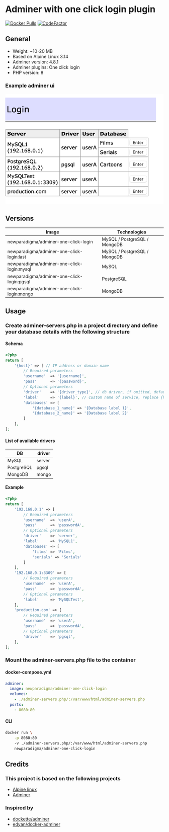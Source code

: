 # Adminer with one click login plugin

<!-- [![Build Status](https://travis-ci.com/newparadigma/adminer-one-click-login.svg?branch=master)](https://travis-ci.com/newparadigma/adminer-one-click-login) -->
[![Docker Pulls](https://img.shields.io/docker/pulls/newparadigma/adminer-one-click-login.svg)](https://hub.docker.com/r/newparadigma/adminer-one-click-login)
[![CodeFactor](https://www.codefactor.io/repository/github/newparadigma/adminer-one-click-login/badge)](https://www.codefactor.io/repository/github/newparadigma/adminer-one-click-login)

## General

- Weight: ~10-20 MB
- Based on Alpine Linux 3.14
- Adminer version: 4.8.1
- Adminer plugins: One click login
- PHP version: 8

### Example adminer ui

![Adminer UI](https://raw.githubusercontent.com/newparadigma/adminer-one-click-login/main/adminer-ui.png)

## Versions

| Image                                      | Technologies                 |
|--------------------------------------------|------------------------------|
| newparadigma/adminer-one-click-login       | MySQL / PostgreSQL / MongoDB |
| newparadigma/adminer-one-click-login:last  | MySQL / PostgreSQL / MongoDB |
| newparadigma/adminer-one-click-login:mysql | MySQL                        |
| newparadigma/adminer-one-click-login:pgsql | PostgreSQL                   |
| newparadigma/adminer-one-click-login:mongo | MongoDB                      |

## Usage

### Create adminer-servers.php in a project directory and define your database details with the following structure

#### Schema

```php
<?php
return [
    '{host}' => [ // IP address or domain name
        // Required parameters
        'username'  => '{username}',
        'pass'      => '{password}',
        // Optional parameters
        'driver'    => '{driver_type}', // db driver, if omitted, defaults to 'server' (mysql driver)
        'label'     => '{label}', // custom name of service, replace {host} IP address or domain in UI
        'databases' => [
            '{database_1_name}' => '{Database label 1}',
            '{database_2_name}' => '{Database label 2}'
        ]
    ],
];
```

#### List of available drivers

| DB         | driver |
|------------|--------|
| MySQL      | server |
| PostgreSQL | pgsql  |
| MongoDB    | mongo  |

#### Example

```php
<?php
return [
    '192.168.0.1' => [
        // Required parameters
        'username'  => 'userA',
        'pass'      => 'passwordA',
        // Optional parameters
        'driver'    => 'server',
        'label'     => 'MySQL1',
        'databases' => [
            'films' => 'Films',
            'serials' => 'Serials'
        ]
    ],
    '192.168.0.1:3309' => [
        // Required parameters
        'username'  => 'userA',
        'pass'      => 'passwordA',
        // Optional parameters
        'label'     => 'MySQLTest',
    ],
    'production.com' => [
        // Required parameters
        'username'  => 'userA',
        'pass'      => 'passwordA',
        // Optional parameters
        'driver'    => 'pgsql',
    ],
];
```

### Mount the adminer-servers.php file to the container

#### docker-compose.yml

```yaml
adminer:
  image: newparadigma/adminer-one-click-login
  volumes:
    - ./adminer-servers.php/:/var/www/html/adminer-servers.php
  ports:
    - 8080:80
```

#### CLI

```sh
docker run \
    -p 8080:80
    -v ./adminer-servers.php/:/var/www/html/adminer-servers.php
    newparadigma/adminer-one-click-login
```

## Credits

### This project is based on the following projects

- [Alpine linux](https://www.alpinelinux.org)
- [Adminer](https://www.adminer.org/en/)

### Inspired by

- [dockette/adminer](https://github.com/dockette/adminer)
- [edyan/docker-adminer](https://github.com/edyan/docker-adminer)
